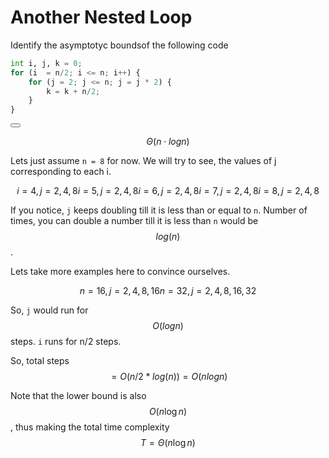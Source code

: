 # Another Nested Loop

Identify the asymptotyc boundsof the following code

```Python
int i, j, k = 0;
for (i  = n/2; i <= n; i++) {
	for (j = 2; j <= n; j = j * 2) {
		k = k + n/2;
	}
}
```

<button class="section" target="solution" show="Show solution" hide="Hide solution"></button>

<!--sec data-title="Solution" data-id="solution" data-show=false ces-->
$$\Theta(n\cdot log n)$$

Lets just assume `n = 8` for now.
We will try to see, the values of j corresponding to each i.

$$
i = 4, j = 2, 4, 8
i = 5, j = 2, 4, 8
i = 6, j = 2, 4, 8
i = 7, j = 2, 4, 8
i = 8, j = 2, 4, 8
$$

If you notice, `j` keeps doubling till it is less than or equal to `n`. Number of times, you can double a number till it is less than `n` would be $$log(n)$$.

Lets take more examples here to convince ourselves.

$$
n = 16, j = 2, 4, 8, 16
n = 32, j = 2, 4, 8, 16, 32
$$

So, `j` would run for $$O(log n)$$ steps.
`i` runs for n/2 steps.

So, total steps $$ = O (n/2 * log (n)) = O(n logn) $$

Note that the lower bound is also $$O(n \log n)$$, thus making the total time complexity $$T = \Theta(n \log n)$$

<!--endsec-->

